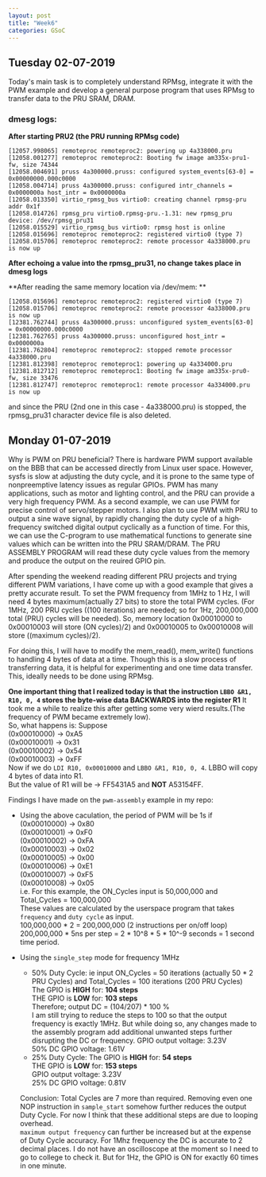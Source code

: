 ```yaml
---
layout: post
title: "Week6"
categories: GSoC
---
```


## Tuesday 02-07-2019
Today's main task is to completely understand RPMsg, integrate it with the PWM example and develop a general purpose program that uses RPMsg to transfer data to the PRU SRAM, DRAM.

### dmesg logs: 
**After starting PRU2 (the PRU running RPMsg code)**
```
[12057.998065] remoteproc remoteproc2: powering up 4a338000.pru
[12058.001277] remoteproc remoteproc2: Booting fw image am335x-pru1-fw, size 74344
[12058.004691] pruss 4a300000.pruss: configured system_events[63-0] = 0x00000000.000c0000
[12058.004714] pruss 4a300000.pruss: configured intr_channels = 0x0000000a host_intr = 0x0000000a
[12058.013350] virtio_rpmsg_bus virtio0: creating channel rpmsg-pru addr 0x1f
[12058.014726] rpmsg_pru virtio0.rpmsg-pru.-1.31: new rpmsg_pru device: /dev/rpmsg_pru31
[12058.015529] virtio_rpmsg_bus virtio0: rpmsg host is online
[12058.015696] remoteproc remoteproc2: registered virtio0 (type 7)
[12058.015706] remoteproc remoteproc2: remote processor 4a338000.pru is now up
```
**After echoing a value into the rpmsg_pru31, no change takes place in dmesg logs**

**After reading the same memory location via /dev/mem: **
```
[12058.015696] remoteproc remoteproc2: registered virtio0 (type 7)
[12058.015706] remoteproc remoteproc2: remote processor 4a338000.pru is now up
[12381.762744] pruss 4a300000.pruss: unconfigured system_events[63-0] = 0x00000000.000c0000
[12381.762765] pruss 4a300000.pruss: unconfigured host_intr = 0x0000000a
[12381.762804] remoteproc remoteproc2: stopped remote processor 4a338000.pru
[12381.812398] remoteproc remoteproc1: powering up 4a334000.pru
[12381.812712] remoteproc remoteproc1: Booting fw image am335x-pru0-fw, size 33476
[12381.812747] remoteproc remoteproc1: remote processor 4a334000.pru is now up
```
and since the PRU (2nd one in this case - 4a338000.pru) is stopped, the rpmsg_pru31 character device file is also deleted.

## Monday 01-07-2019

Why is PWM on PRU beneficial? 
There is hardware PWM support available on the BBB
that can be accessed directly from Linux user space. However, sysfs is slow
at adjusting the duty cycle, and it is prone to the same type of nonpreemptive latency issues as regular GPIOs.
PWM has many applications, such as motor and lighting control, and the PRU can provide a very high frequency PWM.
As a second example, we can use PWM for precise control of servo/stepper motors.
I also plan to use PWM with PRU to output a sine wave signal, by rapidly changing the duty cycle of a high‐frequency switched digital output cyclically as a function of time. For this, we can use the C-program to use mathematical functions to generate sine values which can be written into the PRU SRAM/DRAM. The PRU ASSEMBLY PROGRAM will read these duty cycle values from the memory and produce the output on the reuired GPIO pin.

After spending the weekend reading different PRU projects and trying different PWM variations, I have come up with a good example that gives a pretty accurate result. To set the PWM frequency from 1MHz to 1 Hz, I will need 4 bytes maximum(actually 27 bits) to store the total PWM cycles. (For 1MHz, 200 PRU cycles ((100 iterations) are needed; so for 1Hz, 200,000,000 total (PRU) cycles will be needed). So, memory location 0x00010000 to 0x00010003 will store (ON cycles)/2) and 0x00010005 to 0x00010008 will store ((maximum cycles)/2).<br>

For doing this, I will have to modify the mem_read(), mem_write() functions to handling 4 bytes of data at a time. Though this is a slow process of transferring data, it is helpful for experimenting and one time data transfer. This, ideally needs to be done using RPMsg.

**One important thing that I realized today is that the instruction `LBBO &R1, R10, 0, 4` stores the byte-wise data BACKWARDS into the register R1** It took me a while to realize this after getting some very wierd results.(The frequency of PWM became extremely low). <br>
So, what happens is: Suppose<br>
(0x00010000) -> 0xA5 <br>
(0x00010001) -> 0x31 <br>
(0x00010002) -> 0x54 <br>
(0x00010003) -> 0xFF <br>
Now if we do `LDI R10, 0x00010000` and `LBBO &R1, R10, 0, 4`. LBBO will copy 4 bytes of data into R1.<br>
But the value of R1 will be -> FF5431A5 and **NOT** A53154FF. 

Findings I have made on the `pwm-assembly` example in my repo:
* Using the above caculation, the period of PWM will be 1s if <br>
  (0x00010000) -> 0x80 <br>
  (0x00010001) -> 0xF0 <br>
  (0x00010002) -> 0xFA <br>
  (0x00010003) -> 0x02 <br>
  (0x00010005) -> 0x00 <br>
  (0x00010006) -> 0xE1 <br>
  (0x00010007) -> 0xF5 <br>
  (0x00010008) -> 0x05 <br>
  i.e. For this example, the ON_Cycles input is 50,000,000 and Total_Cycles = 100,000,000<br>
  These values are calculated by the userspace program that takes `frequency` and `duty cycle` as input. <br>
  100,000,000 * 2 = 200,000,000 (2 instructions per on/off loop) <br>
  200,000,000 * 5ns per step = 2 * 10^8 * 5 * 10^-9 seconds = 1 second time period. <br> 

* Using the `single_step` mode for frequency 1MHz 
  * 50% Duty Cycle: ie input ON_Cycles = 50 iterations (actually 50 * 2 PRU Cycles) and Total_Cycles = 100 iterations (200 PRU Cycles)<br>
    The GPIO is **HIGH** for: **104 steps** <br>
    THE GPIO is **LOW**  for: **103 steps** <br>
    Therefore; output DC = (104/207) * 100 % <br>
    I am still trying to reduce the steps to 100 so that the output frequency is exactly 1MHz. But while doing so, any changes made to the assembly program add additional unwanted steps further disrupting the DC or frequency.
    GPIO output voltage: 3.23V <br>
    50% DC GPIO voltage: 1.61V <br>
  * 25% Duty Cycle: 
    The GPIO is **HIGH** for: **54 steps**<br>
    THE GPIO is **LOW**  for: **153 steps**<br>
    GPIO output voltage: 3.23V<br>
    25% DC GPIO voltage: 0.81V<br>
  
  Conclusion: Total Cycles are 7 more than required. Removing even one NOP instruction in `sample_start` somehow further reduces the output Duty Cycle. For now I think that these additional steps are due to looping overhead. <br>
  `maximum output frequency` can further be increased but at the expense of Duty Cycle accuracy. For 1Mhz frequency the DC is accurate to 2 decimal places.
  I do not have an oscilloscope at the moment so I need to go to college to check it. But for 1Hz, the GPIO is ON for exactly 60 times in one minute.
